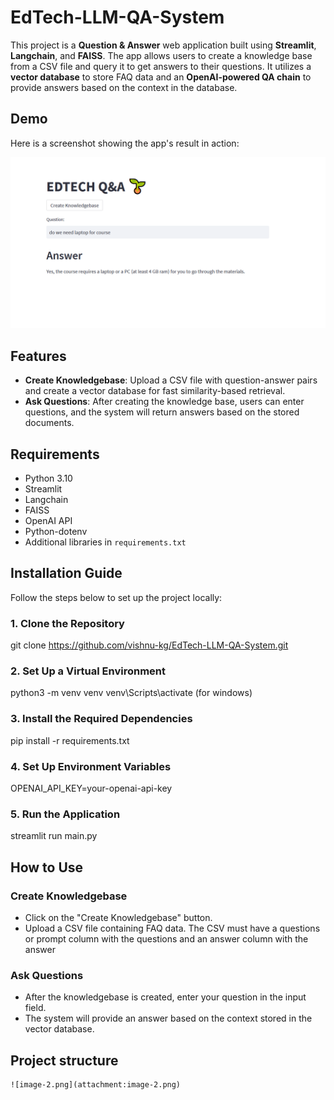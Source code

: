 # EdTech-LLM-QA-System


This project is a **Question & Answer** web application built using **Streamlit**, **Langchain**, and **FAISS**. The app allows users to create a knowledge base from a CSV file and query it to get answers to their questions. It utilizes a **vector database** to store FAQ data and an **OpenAI-powered QA chain** to provide answers based on the context in the database.

## Demo

Here is a screenshot showing the app's result in action:

![alt text](image.png)

## Features

- **Create Knowledgebase**: Upload a CSV file with question-answer pairs and create a vector database for fast similarity-based retrieval.
- **Ask Questions**: After creating the knowledge base, users can enter questions, and the system will return answers based on the stored documents.

## Requirements

- Python 3.10
- Streamlit
- Langchain
- FAISS
- OpenAI API
- Python-dotenv
- Additional libraries in `requirements.txt`

## Installation Guide

Follow the steps below to set up the project locally:

### 1. Clone the Repository


git clone https://github.com/vishnu-kg/EdTech-LLM-QA-System.git


### 2.  Set Up a Virtual Environment

 python3 -m venv venv
 venv\Scripts\activate (for windows)

### 3. Install the Required Dependencies

pip install -r requirements.txt

### 4. Set Up Environment Variables

OPENAI_API_KEY=your-openai-api-key

### 5.  Run the Application

streamlit run main.py


##   How to Use
### Create Knowledgebase

   - Click on the "Create Knowledgebase" button.
   - Upload a CSV file containing FAQ data. The CSV must have a questions or prompt column with the questions and an answer column with the answer

### Ask Questions
 - After the knowledgebase is created, enter your question in the input field.
 - The system will provide an answer based on the context stored in the vector database.

## Project structure

    ![image-2.png](attachment:image-2.png)







